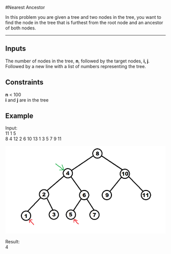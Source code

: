 #Nearest Ancestor

In this problem you are given a tree and two nodes in the tree, you want to find the node in the tree that is furthest from the root node and an ancestor of both nodes.

---


## Inputs
The number of nodes in the tree, **n**, followed by the target nodes, **i, j**.  
Followed by a new line with a list of numbers representing the tree.

## Constraints
**n** < 100  
**i** and **j** are in the tree

## Example

Input:  
11 1 5  
8 4 12 2 6 10 13 1 3 5 7 9 11

![ ](graph.png)

Result:  
4


